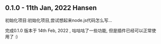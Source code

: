 ## 0.1.0 - 11th Jan, 2022 Hansen
初始化项目:初始化项目,尝试想起来node.js代码怎么写... 

完成0.1.0 版本于 14th Feb, 2022 , 咕咕咕了一些功能, 但是插件已经可以正常使用了 :)
